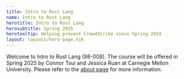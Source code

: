 ```yaml
---
title: Intro to Rust Lang
name: Intro to Rust Lang
herotitle: Intro to Rust Lang
herosubtitle: Spring 2025
herotooltip: Helping prevent CrowdStrike since Spring 2024
layout: layouts/hero-page.njk
---
```

Welcome to Intro to Rust Lang (98-008). The course will be offered in Spring 2025 by Connor Tsui and Jessica Ruan at Carnegie Mellon University. Please refer to the [about page](/about) for more information.

